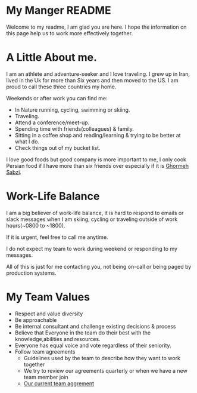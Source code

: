# My Manger README

Welcome to my readme, I am glad you are here. I hope the information on this page help us to work more effectively together.

# A Little About me.

I am an athlete and adventure-seeker and I love traveling. I grew up in Iran, lived in the Uk for more than Six years and then moved to the US. I am proud to call these three countries my home.

Weekends or after work you can find me:

- In Nature running, cycling, swimming or skiing.
- Traveling.
- Attend a conference/meet-up.
- Spending time with friends(colleagues) & family.
- Sitting in a coffee shop and reading/learning  & trying to be better at what I do.
- Check things out of my bucket list.


I love good foods but good company is more important to me, I only cook Persian food if I have more than six friends over especially if it is [Ghormeh Sabzi](https://en.wikipedia.org/wiki/Ghormeh_sabzi).


# Work-Life Balance

I am a big believer of work-life balance, it is hard to respond to emails or slack messages when I am skiing, cycling or traveling outside of work hours(~0800 to ~1800).

If it is urgent, feel free to call me anytime.

I do not expect my team to work during weekend or responding to my messages.

All of this is just for me contacting you, not being on-call or being paged by production systems.


# My Team Values
- Respect and value diversity
- Be approachable
- Be internal consultant and challenge existing decisions & process
- Believe that Everyone in the team do their best with the knowledge,abilities and resources.
- Everyone has equal voice and vote regardless of their seniority.
- Follow team agreements
  - Guidelines used by the team to describe how they want to work together
  - We try to review our agreements quarterly or when we have a new team member join
  - [Our current team aggrement](./teamAggrements.md)

